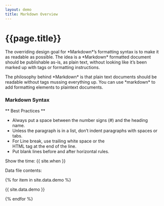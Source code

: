 ```yaml
---
layout: demo
title: Markdown Overview
---
```


# {{page.title}}

<p> The overriding design goal for *Markdown*’s formatting syntax is to make it as readable as possible. The idea is a *Markdown* formatted document should be publishable as-is, as plain text, without looking like it’s been marked up with tags or formatting instructions.</p>

<p> The philosophy behind *Markdown* is that plain text documents should be readable without tags mussing everything up. You can use *markdown* to add formatting elements to plaintext documents.</p>

### Markdown Syntax



** Best Practices **

- Always put a space between the number signs (#) and the heading name.
- Unless the paragraph is in a list, don’t indent paragraphs with spaces or tabs.
- For Line break, use trailing white space or the <br> HTML tag at the end of the line.
- Put blank lines before and after horizontal rules.

Show the time: {{ site.when }}

Data file contents:

{% for item in site.data.demo %}

{{ site.data.demo }}

{% endfor %}
